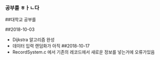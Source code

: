 ### 공부를 ㅎㅏㄴ다
##대학교 공부를

##2018-10-03
- Dijkstra 알고리즘 완성
- 데이터 입력 랜덤화가 아직 
##2018-10-17
- RecordSystem.c 에서 기존의 레코드에서 새로운 정보를 넣는거에 오류가있음
